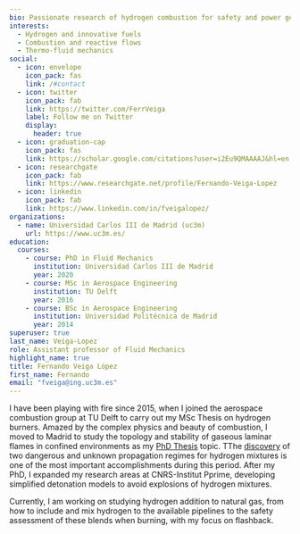 ```yaml
---
bio: Passionate research of hydrogen combustion for safety and power generation.
interests:
  - Hydrogen and innovative fuels
  - Combustion and reactive flows
  - Thermo-fluid mechanics
social:
  - icon: envelope
    icon_pack: fas
    link: /#contact
  - icon: twitter
    icon_pack: fab
    link: https://twitter.com/FerrVeiga
    label: Follow me on Twitter
    display:
      header: true
  - icon: graduation-cap
    icon_pack: fas
    link: https://scholar.google.com/citations?user=i2Eu9QMAAAAJ&hl=en
  - icon: researchgate
    icon_pack: fab
    link: https://www.researchgate.net/profile/Fernando-Veiga-Lopez
  - icon: linkedin
    icon_pack: fab
    link: https://www.linkedin.com/in/fveigalopez/
organizations:
  - name: Universidad Carlos III de Madrid (uc3m)
    url: https://www.uc3m.es/
education:
  courses:
    - course: PhD in Fluid Mechanics
      institution: Universidad Carlos III de Madrid
      year: 2020
    - course: MSc in Aerospace Engineering
      institution: TU Delft
      year: 2016
    - course: BSc in Aerospace Engineering
      institution: Universidad Politécnica de Madrid
      year: 2014
superuser: true
last_name: Veiga-Lopez
role: Assistant professor of Fluid Mechanics
highlight_name: true
title: Fernando Veiga López
first_name: Fernando
email: "fveiga@ing.uc3m.es"
---
```


I have been playing with fire since 2015, when I joined the aerospace combustion group at TU Delft to carry out my MSc Thesis on hydrogen burners. Amazed by the complex physics and beauty of combustion, I moved to Madrid to study the topology and stability of gaseous laminar flames in confined environments as my [PhD Thesis](https://www.researchgate.net/publication/350176792_Flame_propagation_in_narrow_channels?_sg%5B0%5D=wkQ-z2gSJWEgCqMJBT0WE-hbXBYfZDx3UNfBOs3FWL_DoSrMB06nxpN9ZXWMzBAPf_RSPCnfGH0c0gKtHYXynjEeVZt6iyieBU6WF0zv.2E8FtxIwYSraWnDK5KF_rX_M0k17N9fzMzKml7Jd0aM6Lt9rAF1f9t3LQ4oC9OMzFn3toexjnj_K8kwublHDWw) topic. TThe [discovery](https://physics.aps.org/articles/v13/72) of two dangerous and unknown propagation regimes for hydrogen mixtures is one of the most important accomplishments during this period. After my PhD, I expanded my research areas at CNRS-Institut Pprime, developing simplified detonation models to avoid explosions of hydrogen mixtures.

Currently, I am working on studying hydrogen addition to natural gas, from how to include and mix hydrogen to the available pipelines to the safety assessment of these blends when burning, with my focus on flashback.
